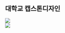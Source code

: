 ## 대학교 캡스톤디자인 
<div align-center>
<img src="https://capsule-render.vercel.app/api?type=waving&color=auto&height=200&section=header&text=hcb의 깃허브&fontSize=90" />
  </div>
<img src="https://img.shields.io/badge/아이콘내용-바탕색?style=flat&logo=로고이름&logoColor=white"/>
